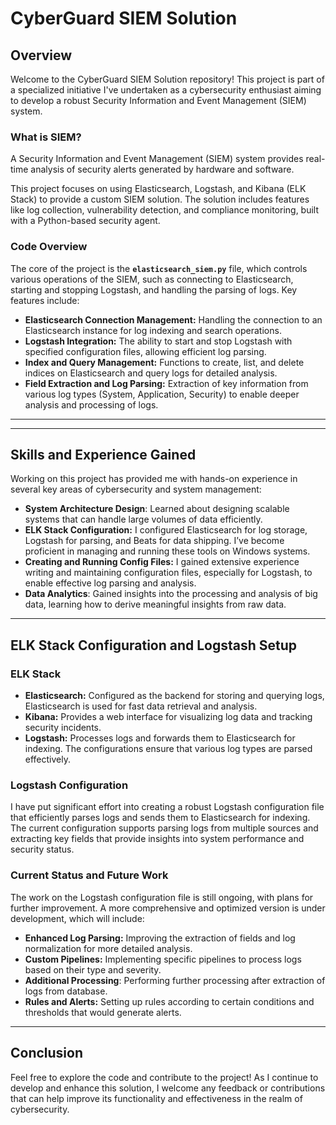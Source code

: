 # CyberGuard SIEM Solution

## Overview

Welcome to the CyberGuard SIEM Solution repository! This project is part of a specialized initiative I've undertaken as a cybersecurity enthusiast aiming to develop a robust Security Information and Event Management (SIEM) system. 

### What is SIEM?

A Security Information and Event Management (SIEM) system provides real-time analysis of security alerts generated by hardware and software.

This project focuses on using Elasticsearch, Logstash, and Kibana (ELK Stack) to provide a custom SIEM solution. The solution includes features like log collection, vulnerability detection, and compliance monitoring, built with a Python-based security agent.

### Code Overview

The core of the project is the **`elasticsearch_siem.py`** file, which controls various operations of the SIEM, such as connecting to Elasticsearch, starting and stopping Logstash, and handling the parsing of logs. Key features include:

- **Elasticsearch Connection Management:** Handling the connection to an Elasticsearch instance for log indexing and search operations.
- **Logstash Integration:** The ability to start and stop Logstash with specified configuration files, allowing efficient log parsing.
- **Index and Query Management:** Functions to create, list, and delete indices on Elasticsearch and query logs for detailed analysis.
- **Field Extraction and Log Parsing:** Extraction of key information from various log types (System, Application, Security) to enable deeper analysis and processing of logs.

---

---

## Skills and Experience Gained

Working on this project has provided me with hands-on experience in several key areas of cybersecurity and system management:

- **System Architecture Design**: Learned about designing scalable systems that can handle large volumes of data efficiently.
- **ELK Stack Configuration:** I configured Elasticsearch for log storage, Logstash for parsing, and Beats for data shipping. I’ve become proficient in managing and running these tools on Windows systems.
- **Creating and Running Config Files:** I gained extensive experience writing and maintaining configuration files, especially for Logstash, to enable effective log parsing and analysis.
- **Data Analytics**: Gained insights into the processing and analysis of big data, learning how to derive meaningful insights from raw data.

---

## ELK Stack Configuration and Logstash Setup

### **ELK Stack**

- **Elasticsearch:** Configured as the backend for storing and querying logs, Elasticsearch is used for fast data retrieval and analysis.
- **Kibana:** Provides a web interface for visualizing log data and tracking security incidents.
- **Logstash:** Processes logs and forwards them to Elasticsearch for indexing. The configurations ensure that various log types are parsed effectively.

### **Logstash Configuration**

I have put significant effort into creating a robust Logstash configuration file that efficiently parses logs and sends them to Elasticsearch for indexing. The current configuration supports parsing logs from multiple sources and extracting key fields that provide insights into system performance and security status.

### **Current Status and Future Work**

The work on the Logstash configuration file is still ongoing, with plans for further improvement. A more comprehensive and optimized version is under development, which will include:

- **Enhanced Log Parsing:** Improving the extraction of fields and log normalization for more detailed analysis.
- **Custom Pipelines:** Implementing specific pipelines to process logs based on their type and severity.
- **Additional Processing**: Performing further processing after extraction of logs from database.
- **Rules and Alerts:** Setting up rules according to certain conditions and thresholds that would generate alerts.

---

## Conclusion

Feel free to explore the code and contribute to the project! As I continue to develop and enhance this solution, I welcome any feedback or contributions that can help improve its functionality and effectiveness in the realm of cybersecurity.
